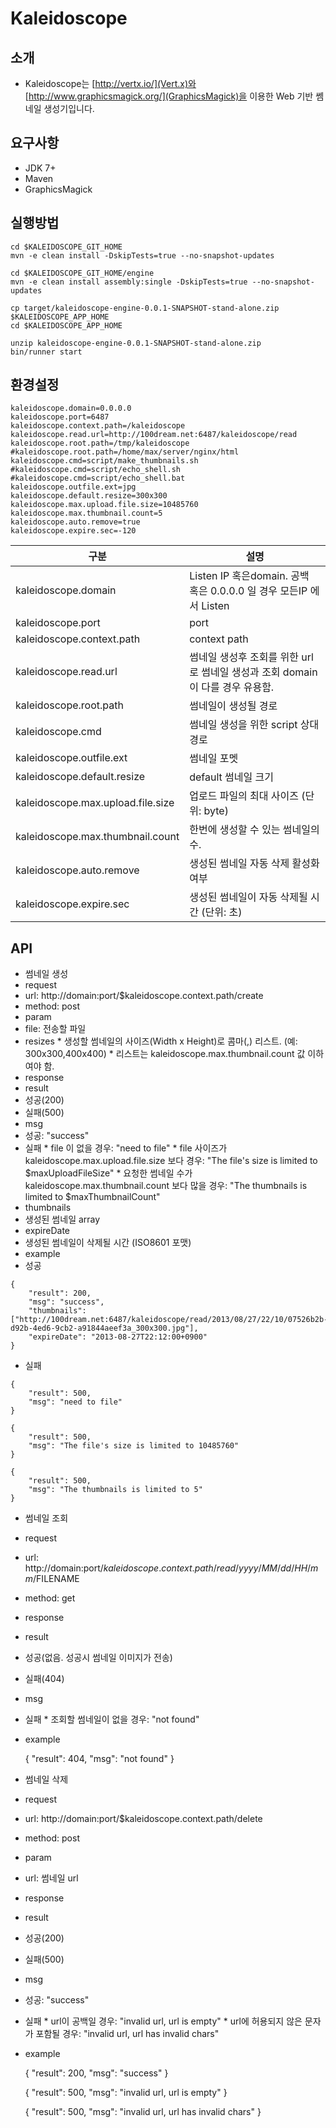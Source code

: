 # Kaleidoscope

## 소개
* Kaleidoscope는 [http://vertx.io/](Vert.x)와 [http://www.graphicsmagick.org/](GraphicsMagick)을 이용한 Web 기반 쎔네일 생성기입니다.

## 요구사항
* JDK 7+
* Maven
* GraphicsMagick

## 실행방법

	cd $KALEIDOSCOPE_GIT_HOME
	mvn -e clean install -DskipTests=true --no-snapshot-updates
	
	cd $KALEIDOSCOPE_GIT_HOME/engine
	mvn -e clean install assembly:single -DskipTests=true --no-snapshot-updates
	
	cp target/kaleidoscope-engine-0.0.1-SNAPSHOT-stand-alone.zip $KALEIDOSCOPE_APP_HOME
	cd $KALEIDOSCOPE_APP_HOME
	
	unzip kaleidoscope-engine-0.0.1-SNAPSHOT-stand-alone.zip
	bin/runner start

## 환경설정

	kaleidoscope.domain=0.0.0.0
	kaleidoscope.port=6487
	kaleidoscope.context.path=/kaleidoscope
	kaleidoscope.read.url=http://100dream.net:6487/kaleidoscope/read
	kaleidoscope.root.path=/tmp/kaleidoscope
	#kaleidoscope.root.path=/home/max/server/nginx/html
	kaleidoscope.cmd=script/make_thumbnails.sh
	#kaleidoscope.cmd=script/echo_shell.sh
	#kaleidoscope.cmd=script/echo_shell.bat
	kaleidoscope.outfile.ext=jpg
	kaleidoscope.default.resize=300x300
	kaleidoscope.max.upload.file.size=10485760
	kaleidoscope.max.thumbnail.count=5
	kaleidoscope.auto.remove=true
	kaleidoscope.expire.sec=-120


| 구분                              | 설명                                                                           |
|-----------------------------------|--------------------------------------------------------------------------------|
| kaleidoscope.domain               | Listen IP 혹은domain. 공백 혹은 0.0.0.0 일 경우 모든IP 에서 Listen             |
| kaleidoscope.port                 | port                                                                           |
| kaleidoscope.context.path         | context path                                                                   |
| kaleidoscope.read.url             | 썸네일 생성후 조회를 위한 url로 썸네일 생성과 조회 domain 이 다를 경우 유용함. |
| kaleidoscope.root.path            | 썸네일이 생성될 경로                                                           |
| kaleidoscope.cmd                  | 썸네일 생성을 위한 script 상대경로                                             |
| kaleidoscope.outfile.ext          | 썸네일 포멧                                                                    |
| kaleidoscope.default.resize       | default 썸네일 크기                                                            |
| kaleidoscope.max.upload.file.size | 업로드 파일의 최대 사이즈 (단위: byte)                                         |
| kaleidoscope.max.thumbnail.count  | 한번에 생성할 수 있는 썸네일의 수.                                             |
| kaleidoscope.auto.remove          | 생성된 썸네일 자동 삭제 활성화 여부                                            |
| kaleidoscope.expire.sec           | 생성된 썸네일이 자동 삭제될 시간 (단위: 초)                                    |


## API
* 썸네일 생성
 * request
  * url: http://domain:port/$kaleidoscope.context.path/create
  * method: post
  * param
   * file: 전송할 파일
   * resizes
    * 생성할 썸네일의 사이즈(Width x Height)로 콤마(,) 리스트. (예: 300x300,400x400)
    * 리스트는 kaleidoscope.max.thumbnail.count 값 이하여야 함.
 * response
  * result
   * 성공(200)
   * 실패(500)
  * msg
   * 성공: "success"
   * 실패
    * file 이 없을 경우: "need to file"
    * file 사이즈가 kaleidoscope.max.upload.file.size 보다 경우: "The file's size is limited to $maxUploadFileSize"
    * 요청한 썸네일 수가 kaleidoscope.max.thumbnail.count 보다 많을 경우: "The thumbnails is limited to $maxThumbnailCount"
  * thumbnails
   * 생성된 썸네일 array
  * expireDate
   * 생성된 썸네일이 삭제될 시간 (ISO8601 포맷)
  * example
   * 성공

	{
		"result": 200,
		"msg": "success",
		"thumbnails": ["http://100dream.net:6487/kaleidoscope/read/2013/08/27/22/10/07526b2b-d92b-4ed6-9cb2-a91844aeef3a_300x300.jpg"],
		"expireDate": "2013-08-27T22:12:00+0900"
	}

   * 실패

	{
		"result": 500,
		"msg": "need to file"
	}
	
	{
		"result": 500,
		"msg": "The file's size is limited to 10485760"
	}
	
	{
		"result": 500,
		"msg": "The thumbnails is limited to 5"
	}


* 썸네일 조회
 * request
  * url: http://domain:port/$kaleidoscope.context.path/read/yyyy/MM/dd/HH/mm/$FILENAME
  * method: get
 * response
  * result
   * 성공(없음. 성공시 썸네일 이미지가 전송)
   * 실패(404)
  * msg
   * 실패
    * 조회할 썸네일이 없을 경우: "not found"
  * example

	{
		"result": 404,
		"msg": "not found"
	}
  

* 썸네일 삭제
 * request
  * url: http://domain:port/$kaleidoscope.context.path/delete
  * method: post
  * param
   * url: 썸네일 url
 * response
  * result
   * 성공(200)
   * 실패(500)
  * msg
   * 성공: "success"
   * 실패
    * url이 공백일 경우: "invalid url, url is empty"
    * url에 허용되지 않은 문자가 포함될 경우: "invalid url, url has invalid chars"
  * example

	{
		"result": 200,
		"msg": "success"
	}
	
	{
		"result": 500,
		"msg": "invalid url, url is empty"
	}
	
	{
		"result": 500,
		"msg": "invalid url, url has invalid chars"
	}

